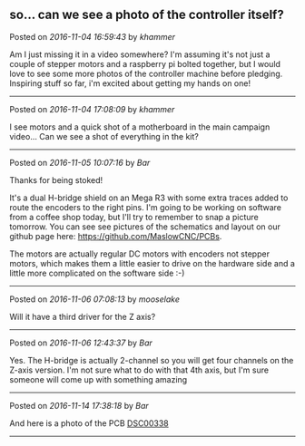 ## so... can we see a photo of the controller itself?
Posted on *2016-11-04 16:59:43* by *khammer*

Am I just missing it in a video somewhere? I'm assuming it's not just a couple of stepper motors and a raspberry pi bolted together, but I would love to see some more photos of the controller machine before pledging. Inspiring stuff so far, i'm excited about getting my hands on one!

---

Posted on *2016-11-04 17:08:09* by *khammer*

I see motors and a quick shot of a motherboard in the main campaign video... Can we see a shot of everything in the kit?

---

Posted on *2016-11-05 10:07:16* by *Bar*

Thanks for being stoked!

It's a dual H-bridge shield on an Mega R3 with some extra traces added to route the encoders to the right pins. I'm going to be working on software from a coffee shop today, but I'll try to remember to snap a picture tomorrow. You can see see pictures of the schematics and layout on our github page here: https://github.com/MaslowCNC/PCBs.

The motors are actually regular DC motors with encoders not stepper motors, which makes them a little easier to drive on the hardware side and a little more complicated on the software side :-)

---

Posted on *2016-11-06 07:08:13* by *mooselake*

Will it have a third driver for the Z axis?

---

Posted on *2016-11-06 12:43:37* by *Bar*

Yes. The H-bridge is actually 2-channel so you will get four channels on the Z-axis version. I'm not sure what to do with that 4th axis, but I'm sure someone will come up with something amazing

---

Posted on *2016-11-14 17:38:18* by *Bar*

And here is a photo of the PCB  [DSC00338](//muut.com/u/maslowcnc/s3/:maslowcnc:c8TX:dsc00338.jpg.jpg)

---

